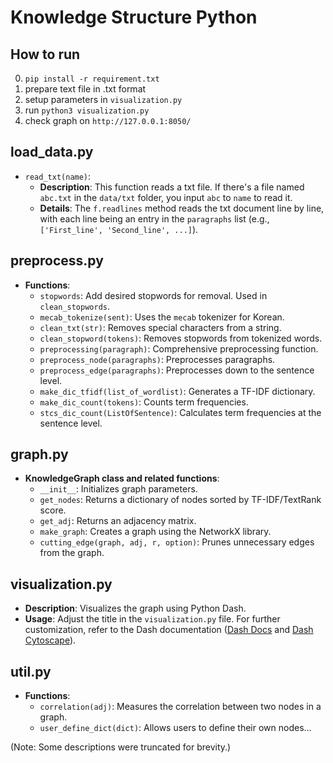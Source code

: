 # Knowledge Structure Python 

## How to run
0. `pip install -r requirement.txt`
1. prepare text file in .txt format
2. setup parameters in `visualization.py`
3. run `python3 visualization.py`
4. check graph on `http://127.0.0.1:8050/`

## load_data.py
- `read_txt(name)`:
  - **Description**: This function reads a txt file. If there's a file named `abc.txt` in the `data/txt` folder, you input `abc` to `name` to read it.
  - **Details**: The `f.readlines` method reads the txt document line by line, with each line being an entry in the `paragraphs` list (e.g., `['First_line', 'Second_line', ...]`).

## preprocess.py
- **Functions**:
  - `stopwords`: Add desired stopwords for removal. Used in `clean_stopwords`.
  - `mecab_tokenize(sent)`: Uses the `mecab` tokenizer for Korean.
  - `clean_txt(str)`: Removes special characters from a string.
  - `clean_stopword(tokens)`: Removes stopwords from tokenized words.
  - `preprocessing(paragraph)`: Comprehensive preprocessing function.
  - `preprocess_node(paragraphs)`: Preprocesses paragraphs.
  - `preprocess_edge(paragraphs)`: Preprocesses down to the sentence level.
  - `make_dic_tfidf(list_of_wordlist)`: Generates a TF-IDF dictionary.
  - `make_dic_count(tokens)`: Counts term frequencies.
  - `stcs_dic_count(ListOfSentence)`: Calculates term frequencies at the sentence level.

## graph.py
- **KnowledgeGraph class and related functions**:
  - `__init__`: Initializes graph parameters.
  - `get_nodes`: Returns a dictionary of nodes sorted by TF-IDF/TextRank score.
  - `get_adj`: Returns an adjacency matrix.
  - `make_graph`: Creates a graph using the NetworkX library.
  - `cutting_edge(graph, adj, r, option)`: Prunes unnecessary edges from the graph.

## visualization.py
- **Description**: Visualizes the graph using Python Dash.
- **Usage**: Adjust the title in the `visualization.py` file. For further customization, refer to the Dash documentation ([Dash Docs](https://dash.plotly.com/) and [Dash Cytoscape](https://dash.plotly.com/cytoscape)).

## util.py
- **Functions**:
  - `correlation(adj)`: Measures the correlation between two nodes in a graph.
  - `user_define_dict(dict)`: Allows users to define their own nodes...

(Note: Some descriptions were truncated for brevity.)
